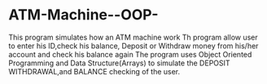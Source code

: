 # ATM-Machine--OOP-
This program simulates how an ATM machine work
Th program allow user to enter his ID,check his balance, Deposit or Withdraw money from his/her account and check his balance again
The program uses Object Oriented Programming and Data Structure(Arrays) to simulate the DEPOSIT WITHDRAWAL,and BALANCE checking of the user.
